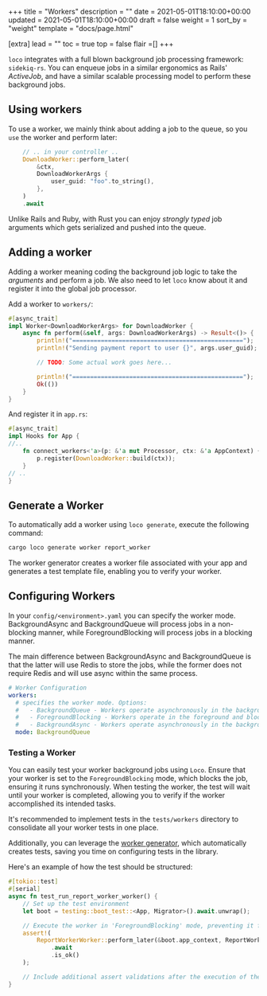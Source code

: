 +++
title = "Workers"
description = ""
date = 2021-05-01T18:10:00+00:00
updated = 2021-05-01T18:10:00+00:00
draft = false
weight = 1
sort_by = "weight"
template = "docs/page.html"

[extra]
lead = ""
toc = true
top = false
flair =[]
+++

`loco` integrates with a full blown background job processing framework: `sidekiq-rs`. You can enqueue jobs in a similar ergonomics as Rails' _ActiveJob_, and have a similar scalable processing model to perform these background jobs.

## Using workers

To use a worker, we mainly think about adding a job to the queue, so you `use` the worker and perform later:

```rust
    // .. in your controller ..
    DownloadWorker::perform_later(
        &ctx,
        DownloadWorkerArgs {
            user_guid: "foo".to_string(),
        },
    )
    .await
```

Unlike Rails and Ruby, with Rust you can enjoy _strongly typed_ job arguments which gets serialized and pushed into the queue.

## Adding a worker

Adding a worker meaning coding the background job logic to take the _arguments_ and perform a job. We also need to let `loco` know about it and register it into the global job processor.

Add a worker to `workers/`:

```rust
#[async_trait]
impl Worker<DownloadWorkerArgs> for DownloadWorker {
    async fn perform(&self, args: DownloadWorkerArgs) -> Result<()> {
        println!("================================================");
        println!("Sending payment report to user {}", args.user_guid);

        // TODO: Some actual work goes here...

        println!("================================================");
        Ok(())
    }
}
```

And register it in `app.rs`:

```rust
#[async_trait]
impl Hooks for App {
//..
    fn connect_workers<'a>(p: &'a mut Processor, ctx: &'a AppContext) {
        p.register(DownloadWorker::build(ctx));
    }
// ..
}
```

## Generate a Worker

To automatically add a worker using `loco generate`, execute the following command:

```sh
cargo loco generate worker report_worker
```

The worker generator creates a worker file associated with your app and generates a test template file, enabling you to verify your worker.

## Configuring Workers

In your `config/<environment>.yaml` you can specify the worker mode. BackgroundAsync and BackgroundQueue will process jobs in a non-blocking manner, while ForegroundBlocking will process jobs in a blocking manner.

The main difference between BackgroundAsync and BackgroundQueue is that the latter will use Redis to store the jobs, while the former does not require Redis and will use async within the same process.

```yaml
# Worker Configuration
workers:
  # specifies the worker mode. Options:
  #   - BackgroundQueue - Workers operate asynchronously in the background, processing queued.
  #   - ForegroundBlocking - Workers operate in the foreground and block until tasks are completed.
  #   - BackgroundAsync - Workers operate asynchronously in the background, processing tasks with async capabilities.
  mode: BackgroundQueue
```

### Testing a Worker

You can easily test your worker background jobs using `Loco`. Ensure that your worker is set to the `ForegroundBlocking` mode, which blocks the job, ensuring it runs synchronously. When testing the worker, the test will wait until your worker is completed, allowing you to verify if the worker accomplished its intended tasks.

It's recommended to implement tests in the `tests/workers` directory to consolidate all your worker tests in one place.

Additionally, you can leverage the [worker generator](@/docs/processing/workers.md#generate-a-worker), which automatically creates tests, saving you time on configuring tests in the library.

Here's an example of how the test should be structured:


```rust
#[tokio::test]
#[serial]
async fn test_run_report_worker_worker() {
    // Set up the test environment
    let boot = testing::boot_test::<App, Migrator>().await.unwrap();

    // Execute the worker in 'ForegroundBlocking' mode, preventing it from running asynchronously
    assert!(
        ReportWorkerWorker::perform_later(&boot.app_context, ReportWorkerWorkerArgs {})
            .await
            .is_ok()
    );

    // Include additional assert validations after the execution of the worker
}

```
